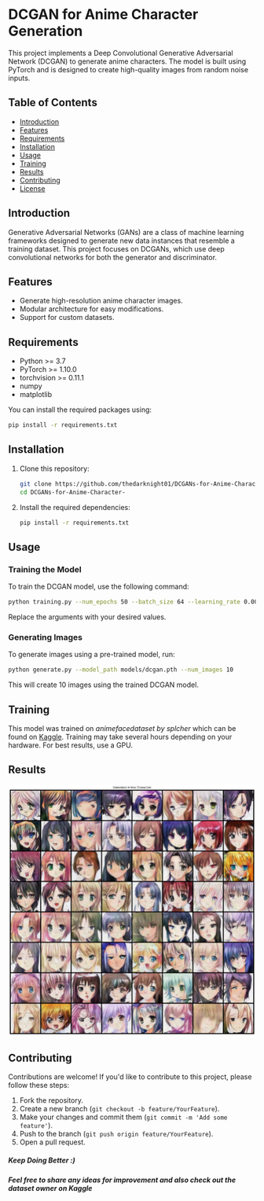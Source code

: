 
# DCGAN for Anime Character Generation

This project implements a Deep Convolutional Generative Adversarial Network (DCGAN) to generate anime characters. The model is built using PyTorch and is designed to create high-quality images from random noise inputs.

## Table of Contents
- [Introduction](#introduction)
- [Features](#features)
- [Requirements](#requirements)
- [Installation](#installation)
- [Usage](#usage)
- [Training](#training)
- [Results](#results)
- [Contributing](#contributing)
- [License](#license)

## Introduction

Generative Adversarial Networks (GANs) are a class of machine learning frameworks designed to generate new data instances that resemble a training dataset. This project focuses on DCGANs, which use deep convolutional networks for both the generator and discriminator.

## Features
- Generate high-resolution anime character images.
- Modular architecture for easy modifications.
- Support for custom datasets.

## Requirements

- Python >= 3.7
- PyTorch >= 1.10.0
- torchvision >= 0.11.1
- numpy
- matplotlib

You can install the required packages using:

```bash
pip install -r requirements.txt
```

## Installation

1. Clone this repository:

   ```bash
   git clone https://github.com/thedarknight01/DCGANs-for-Anime-Character-.git
   cd DCGANs-for-Anime-Character-
   ```

2. Install the required dependencies:

   ```bash
   pip install -r requirements.txt
   ```

## Usage

### Training the Model

To train the DCGAN model, use the following command:

```bash
python training.py --num_epochs 50 --batch_size 64 --learning_rate 0.0002
```

Replace the arguments with your desired values.

### Generating Images

To generate images using a pre-trained model, run:

```bash
python generate.py --model_path models/dcgan.pth --num_images 10
```

This will create 10 images using the trained DCGAN model.

## Training

This model was trained on *animefacedataset by splcher* which can be found on [Kaggle](https://www.kaggle.com/datasets/splcher/animefacedataset). Training may take several hours depending on your hardware. For best results, use a GPU.

## Results

![Generated Image Example](/Dcgans.png)


## Contributing

Contributions are welcome! If you'd like to contribute to this project, please follow these steps:

1. Fork the repository.
2. Create a new branch (`git checkout -b feature/YourFeature`).
3. Make your changes and commit them (`git commit -m 'Add some feature'`).
4. Push to the branch (`git push origin feature/YourFeature`).
5. Open a pull request.

##### Keep Doing Better :)
##### Feel free to share any ideas for improvement and also check out the dataset owner on Kaggle
